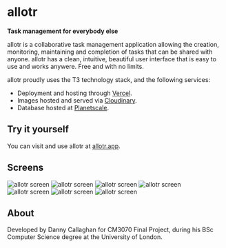# allotr

**Task management for everybody else**

allotr is a collaborative task management application allowing the creation, monitoring, maintaining and completion of tasks that can be shared with anyone. allotr has a clean, intuitive, beautiful user interface that is easy to use and works anywere. Free and with no limits.

allotr proudly uses the T3 technology stack, and the following services:

- Deployment and hosting through [Vercel](https://vercel.com/).
- Images hosted and served via [Cloudinary](https://cloudinary.com/).
- Database hosted at [Planetscale](https://planetscale.com/).

## Try it yourself

You can visit and use allotr at [allotr.app](https://allotr.app).

## Screens

![allotr screen](https://res.cloudinary.com/dvifrhpvo/image/upload/v1678360586/img1_pl4st3.png 'allotr screen')
![allotr screen](https://res.cloudinary.com/dvifrhpvo/image/upload/v1678360425/img2_f8vpcm.png 'allotr screen')
![allotr screen](https://res.cloudinary.com/dvifrhpvo/image/upload/v1678360692/img3_dzquqk.png 'allotr screen')
![allotr screen](https://res.cloudinary.com/dvifrhpvo/image/upload/v1678360784/img4_mqhyen.png 'allotr screen')
![allotr screen](https://res.cloudinary.com/dvifrhpvo/image/upload/v1678360864/img5_levfvr.png 'allotr screen')
![allotr screen](https://res.cloudinary.com/dvifrhpvo/image/upload/v1678360048/img6_la4ewn.png 'allotr screen')
![allotr screen](https://res.cloudinary.com/dvifrhpvo/image/upload/v1678360930/img7_a9mvgq.png 'allotr screen')

## About

Developed by Danny Callaghan for CM3070 Final Project, during his BSc Computer Science degree at the University of London.
